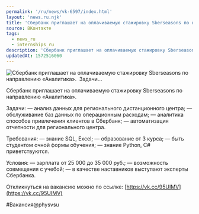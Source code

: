 ```yaml
---
permalink: '/ru/news/vk-6597/index.html'
layout: 'news.ru.njk'
title: 'Сбербанк приглашает на оплачиваемую стажировку Sberseasons по направлению «Аналитика».   Задачи'
source: ВКонтакте
tags:
  - news_ru
  - internships_ru
description: 'Сбербанк приглашает на оплачиваемую стажировку Sberseasons по направлению «Аналитика».   Задачи…'
updatedAt: 1572516060
---
```

![Сбербанк приглашает на оплачиваемую стажировку Sberseasons по направлению «Аналитика».   Задачи…](https://sun9-37.userapi.com/impf/c858436/v858436831/bd91b/DDhgF8qBr4E.jpg?size=1280x900&quality=96&proxy=1&sign=82638598b77c709111060dc4e40a5b43&c_uniq_tag=rqMevdUtmSmYioY3i5C66sZy5yNSA3ppZwHK3fYColo&type=album)

Сбербанк приглашает на оплачиваемую стажировку Sberseasons по направлению «Аналитика».

Задачи:
— анализ данных для регионального дистанционного центра;
— обслуживание баз данных по операционным расходам;
— аналитика способов привлечения клиентов в Сбербанк;
— автоматизация отчетности для регионального центра.

Требования:
— знание SQL, Excel;
— образование от 3 курса;
— быть студентом очной формы обучения;
— знание Python, C# приветствуются.

Условия:
— зарплата от 25 000 до 35 000 руб.;
— возможность совмещения с учебой;
— в качестве наставников выступают эксперты Сбербанка.

Откликнуться на вакансию можно по ссылке: [https://vk.cc/95UIMV](https://vk.cc/95UIMV)

#Вакансия@physvsu
